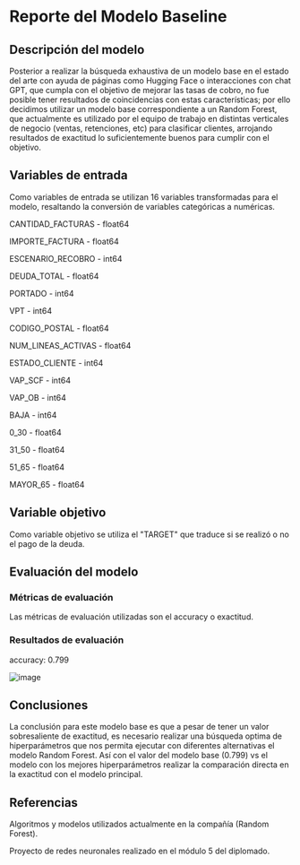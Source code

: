 # Reporte del Modelo Baseline

## Descripción del modelo

Posterior a realizar la búsqueda exhaustiva de un modelo base en el estado del arte con ayuda de páginas como Hugging Face o interacciones con chat GPT, que cumpla con el objetivo de mejorar las tasas de cobro, no fue posible tener resultados de coincidencias con estas características; por ello decidimos utilizar un modelo base correspondiente a un Random Forest, que actualmente es utilizado por el equipo de trabajo en distintas verticales de negocio (ventas, retenciones, etc) para clasificar clientes, arrojando resultados de exactitud lo suficientemente buenos para cumplir con el objetivo.

## Variables de entrada

Como variables de entrada se utilizan 16 variables transformadas para el modelo, resaltando la conversión de variables categóricas a numéricas.

CANTIDAD_FACTURAS - float64

IMPORTE_FACTURA - float64

ESCENARIO_RECOBRO - int64

DEUDA_TOTAL - float64

PORTADO - int64

VPT - int64

CODIGO_POSTAL - float64

NUM_LINEAS_ACTIVAS - float64

ESTADO_CLIENTE - int64

VAP_SCF - int64

VAP_OB - int64

BAJA - int64

0_30 - float64

31_50 - float64

51_65 - float64

MAYOR_65 - float64

## Variable objetivo

Como variable objetivo se utiliza el "TARGET" que traduce si se realizó o no el pago de la deuda.

## Evaluación del modelo

### Métricas de evaluación

Las métricas de evaluación utilizadas son el accuracy o exactitud.

### Resultados de evaluación

accuracy: 0.799

![image](https://github.com/socampo737/tdsp_Victor_Santiago_M6/assets/125618328/a06a1ad3-5fe1-4fdc-bb17-9fcd4acf2aff)


## Conclusiones

La conclusión para este modelo base es que a pesar de tener un valor sobresaliente de exactitud, es necesario realizar una búsqueda optima de hiperparámetros que nos permita ejecutar con diferentes alternativas el modelo Random Forest. Así con el valor del modelo base (0.799) vs el modelo con los mejores hiperparámetros realizar la comparación directa en la exactitud con el modelo principal.

## Referencias

Algoritmos y modelos utilizados actualmente en la compañía (Random Forest).

Proyecto de redes neuronales realizado en el módulo 5 del diplomado.
